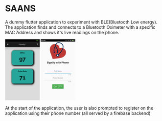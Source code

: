 # SAANS
A dummy flutter application to experiment with BLE(Bluetooth Low energy). The application finds and connects to a Bluetooth Oximeter with a specific MAC Address and shows it's live readings on the phone.

<div>
<img src="https://github.com/AryanSethi/saans/blob/master/samples/1.jpg" height="200" />
<img src="https://github.com/AryanSethi/saans/blob/master/samples/2.jpg" height="200" />
</div>

At the start of the application, the user is also prompted to register on the application using their phone number (all served by a firebase backend)
